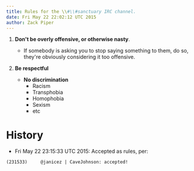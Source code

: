 ```yaml
---
title: Rules for the \\#\\#sanctuary IRC channel.
date: Fri May 22 22:02:12 UTC 2015
author: Zack Piper
---
```



1. **Don't be overly offensive, or otherwise nasty**.
    - If somebody is asking you to stop saying something to them, do so, they're obviously considering it too offensive.

2. **Be respectful**
   - **No discrimination**
       - Racism
       - Transphobia
       - Homophobia
       - Sexism
       - etc


# History

- Fri May 22 23:15:33 UTC 2015: Accepted as rules, per:

```
(231533)     @janicez | CaveJohnson: accepted!
```
